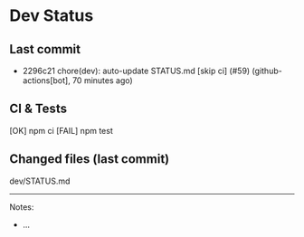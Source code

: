# Dev Status

## Last commit
- 2296c21 chore(dev): auto-update STATUS.md [skip ci] (#59) (github-actions[bot], 70 minutes ago)
## CI & Tests
[OK] npm ci
[FAIL] npm test

## Changed files (last commit)
dev/STATUS.md

---
Notes:
- ...
